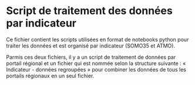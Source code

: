 # Script de traitement des données par indicateur

Ce fichier contient les scripts utilisées en format de notebooks python pour traiter les données et est organisé par indicateur (SOMO35 et ATMO).

Parmis ces deux fichiers, il y a un script de traitement de données par portail régional et un fichier qui est nommée selon la structure suivante :   « Indicateur - données regroupées » pour combiner les données de tous les portails régionaux en un seul fichier. 